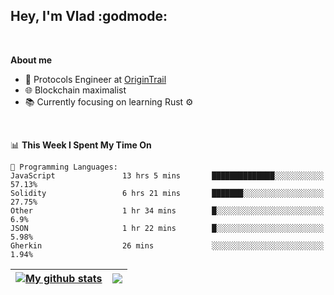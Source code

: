 ## Hey, I'm Vlad :godmode:

<br/>

**About me**
- 💼 Protocols Engineer at [OriginTrail](https://github.com/OriginTrail)
- 🌐 Blockchain maximalist
- 📚 Currently focusing on learning Rust :gear:

<br/>

<!--START_SECTION:waka-->
📊 **This Week I Spent My Time On** 

```text
💬 Programming Languages: 
JavaScript               13 hrs 5 mins       ██████████████░░░░░░░░░░░   57.13% 
Solidity                 6 hrs 21 mins       ███████░░░░░░░░░░░░░░░░░░   27.75% 
Other                    1 hr 34 mins        █░░░░░░░░░░░░░░░░░░░░░░░░   6.9% 
JSON                     1 hr 22 mins        █░░░░░░░░░░░░░░░░░░░░░░░░   5.98% 
Gherkin                  26 mins             ░░░░░░░░░░░░░░░░░░░░░░░░░   1.94%

```


<!--END_SECTION:waka-->


| <a href="https://github.com/anuraghazra/github-readme-stats"><img align="center" src="https://github-readme-stats.vercel.app/api?username=u-hubar&show_icons=true&include_all_commits=true&theme=dark&hide_border=true" alt="My github stats" /></a> | <a href="https://github.com/anuraghazra/github-readme-stats"><img align="center" src="https://github-readme-stats.vercel.app/api/top-langs/?username=u-hubar&layout=compact&theme=dark&hide_border=true" /></a> |
| ------------- | ------------- |
